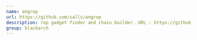 ```yaml
---
name: angrop
url: https://github.com/salls/angrop
description: rop gadget finder and chain builder. URL : https://github.com/salls/angrop Groups : blackarch blackarch-exploitation
group: blackarch
---
```

